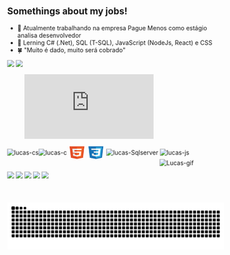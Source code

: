 ## Somethings about my jobs! 
- 🔭 Atualmente trabalhando na empresa Pague Menos como estágio analisa desenvolvedor   
- 🌱 Lerning C# (.Net), SQL (T-SQL), JavaScript (NodeJs, React) e CSS 
- 🍀 "Muito é dado, muito será cobrado" 

<div>
   <img height="180em" src="https://github-readme-stats.vercel.app/api?username=Ryanlucass&show_icons=true&theme=tokyonight&include_all_commits=true&count_private=true"/>
   <img height="180em" src="https://github-readme-stats.vercel.app/api/top-langs/?username=Ryanlucass&layout=compact&langs_count=16&theme=tokyonight"/>
</div>

<div>
<figure><embed src="https://wakatime.com/share/@Calivem/d84a6615-fc06-4167-b90c-e1b449e4b99a.svg"></embed></figure>
</div>




     
   
<p>
<img align="center" alt="lucas-cs" height="30" width="40" src=https://cdn.jsdelivr.net/gh/devicons/devicon/icons/csharp/csharp-original.svg><img align="center" alt="lucas-c" height="30" width="40" src="https://cdn.jsdelivr.net/gh/devicons/devicon/icons/c/c-original.svg">
  <img align="center" alt="lucas-HTML" height="30" width="40" src="https://raw.githubusercontent.com/devicons/devicon/master/icons/html5/html5-original.svg">
  <img align="center" alt="lucas-css" height="30" width="40" src="https://raw.githubusercontent.com/devicons/devicon/master/icons/css3/css3-original.svg">
  <img align="center" alt="lucas-Sqlserver" height="30" width="40" src="https://cdn.jsdelivr.net/gh/devicons/devicon/icons/microsoftsqlserver/microsoftsqlserver-plain.svg">
  <img align="center" alt="lucas-js" height="30" width="40" src="https://cdn.jsdelivr.net/gh/devicons/devicon/icons/javascript/javascript-original.svg">
  <img align="right" alt="Lucas-gif" height="100" width="150" src="https://media2.giphy.com/media/RIpj8HJGVGGTUdM76b/giphy.gif?cid=ecf05e47ximmtut9mo7z5tihgfo8orf7h5ct0ymbzyqkt6wv&rid=giphy.gif&ct=g">
   
</p>

##

<div> 
  <a href="https://www.youtube.com/user/cursosemvideo" target="_blank"><img src="https://img.shields.io/badge/YouTube-FF0000?style=for-the-badge&logo=youtube&logoColor=white" target="_blank"></a>
  <a href="https://instagram.com/lluasalvestr" target="_blank"><img src="https://img.shields.io/badge/-Instagram-%23E4405F?style=for-the-badge&logo=instagram&logoColor=white" target="_blank"></a>
  <a href = "mailto:lucasryanalves@gmail.com"><img src="https://img.shields.io/badge/-Gmail-%23333?style=for-the-badge&logo=gmail&logoColor=white" target="_blank"></a>
  <a href="https://www.linkedin.com/in/lucas-alves-55b925182/" target="_blank"><img src="https://img.shields.io/badge/-LinkedIn-%230077B5?style=for-the-badge&logo=linkedin&logoColor=white" target="_blank"></a>
  <a href="https://www.twitch.tv/calivem" target="_blank"><img src="https://img.shields.io/badge/Twitch-9146FF?style=for-the-badge&logo=twitch&logoColor=white" target="_blank"></a>

</div>
 
 ![Snake animation](https://github.com/Ryanlucass/Ryanlucass/blob/output/github-contribution-grid-snake.svg)




